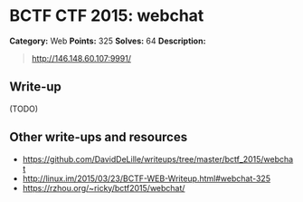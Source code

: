 # BCTF CTF 2015: webchat

**Category:** Web
**Points:** 325
**Solves:** 64
**Description:** 

> http://146.148.60.107:9991/

## Write-up

(TODO)

## Other write-ups and resources

* <https://github.com/DavidDeLille/writeups/tree/master/bctf_2015/webchat>
* <http://linux.im/2015/03/23/BCTF-WEB-Writeup.html#webchat-325>
* <https://rzhou.org/~ricky/bctf2015/webchat/>